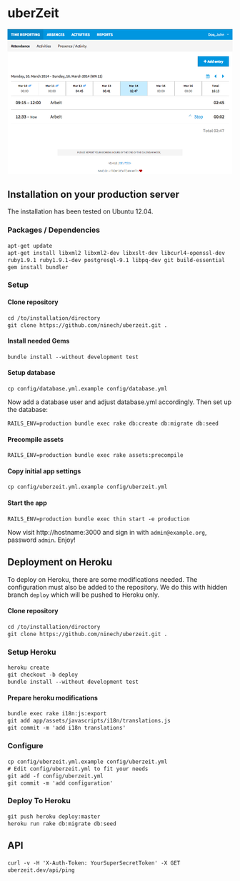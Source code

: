 # uberZeit

![Time Reporting](doc/images/time_reporting.png)

## Installation on your production server

The installation has been tested on Ubuntu 12.04.

### Packages / Dependencies

    apt-get update
    apt-get install libxml2 libxml2-dev libxslt-dev libcurl4-openssl-dev ruby1.9.1 ruby1.9.1-dev postgresql-9.1 libpq-dev git build-essential
    gem install bundler


### Setup

#### Clone repository

    cd /to/installation/directory
    git clone https://github.com/ninech/uberzeit.git .

#### Install needed Gems

    bundle install --without development test

#### Setup database

    cp config/database.yml.example config/database.yml

Now add a database user and adjust database.yml accordingly.
Then set up the database:

    RAILS_ENV=production bundle exec rake db:create db:migrate db:seed


#### Precompile assets

    RAILS_ENV=production bundle exec rake assets:precompile


#### Copy initial app settings

    cp config/uberzeit.yml.example config/uberzeit.yml


#### Start the app

    RAILS_ENV=production bundle exec thin start -e production

Now visit http://hostname:3000 and sign in with `admin@example.org`, password `admin`. Enjoy!


## Deployment on Heroku

To deploy on Heroku, there are some modifications needed. The configuration must
also be added to the repository.
We do this with hidden branch ```deploy``` which will be pushed to Heroku only.

#### Clone repository

    cd /to/installation/directory
    git clone https://github.com/ninech/uberzeit.git .

### Setup Heroku

    heroku create
    git checkout -b deploy
    bundle install --without development test

#### Prepare heroku modifications

    bundle exec rake i18n:js:export
    git add app/assets/javascripts/i18n/translations.js
    git commit -m 'add i18n translations'

### Configure

    cp config/uberzeit.yml.example config/uberzeit.yml
    # Edit config/uberzeit.yml to fit your needs
    git add -f config/uberzeit.yml
    git commit -m 'add configuration'

### Deploy To Heroku

    git push heroku deploy:master
    heroku run rake db:migrate db:seed

## API

    curl -v -H 'X-Auth-Token: YourSuperSecretToken' -X GET uberzeit.dev/api/ping
